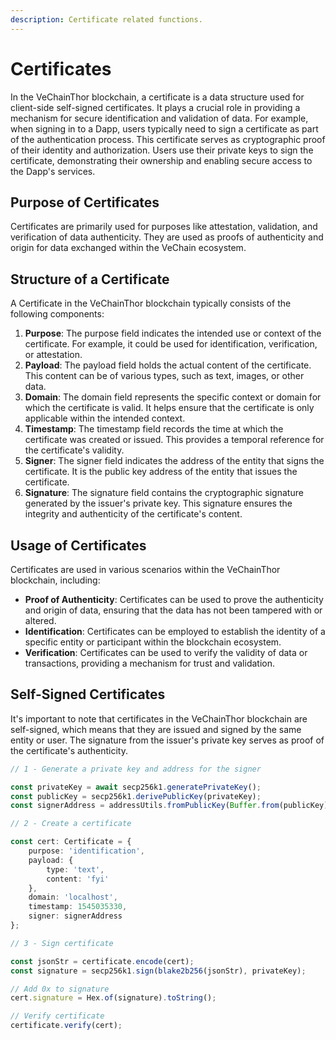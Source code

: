 ```yaml
---
description: Certificate related functions.
---
```


# Certificates

In the VeChainThor blockchain, a certificate is a data structure used for client-side self-signed certificates. It plays a crucial role in providing a mechanism for secure identification and validation of data. For example, when signing in to a Dapp, users typically need to sign a certificate as part of the authentication process. This certificate serves as cryptographic proof of their identity and authorization. Users use their private keys to sign the certificate, demonstrating their ownership and enabling secure access to the Dapp's services.

## Purpose of Certificates

Certificates are primarily used for purposes like attestation, validation, and verification of data authenticity. They are used as proofs of authenticity and origin for data exchanged within the VeChain ecosystem.

## Structure of a Certificate

A Certificate in the VeChainThor blockchain typically consists of the following components:

1. **Purpose**: The purpose field indicates the intended use or context of the certificate. For example, it could be used for identification, verification, or attestation.
2. **Payload**: The payload field holds the actual content of the certificate. This content can be of various types, such as text, images, or other data.
3. **Domain**: The domain field represents the specific context or domain for which the certificate is valid. It helps ensure that the certificate is only applicable within the intended context.
4. **Timestamp**: The timestamp field records the time at which the certificate was created or issued. This provides a temporal reference for the certificate's validity.
5. **Signer**: The signer field indicates the address of the entity that signs the certificate. It is the public key address of the entity that issues the certificate.
6. **Signature**: The signature field contains the cryptographic signature generated by the issuer's private key. This signature ensures the integrity and authenticity of the certificate's content.

## Usage of Certificates

Certificates are used in various scenarios within the VeChainThor blockchain, including:

* **Proof of Authenticity**: Certificates can be used to prove the authenticity and origin of data, ensuring that the data has not been tampered with or altered.
* **Identification**: Certificates can be employed to establish the identity of a specific entity or participant within the blockchain ecosystem.
* **Verification**: Certificates can be used to verify the validity of data or transactions, providing a mechanism for trust and validation.

## Self-Signed Certificates

It's important to note that certificates in the VeChainThor blockchain are self-signed, which means that they are issued and signed by the same entity or user. The signature from the issuer's private key serves as proof of the certificate's authenticity.

```typescript { name=sign_verify, category=example }
// 1 - Generate a private key and address for the signer

const privateKey = await secp256k1.generatePrivateKey();
const publicKey = secp256k1.derivePublicKey(privateKey);
const signerAddress = addressUtils.fromPublicKey(Buffer.from(publicKey));

// 2 - Create a certificate

const cert: Certificate = {
    purpose: 'identification',
    payload: {
        type: 'text',
        content: 'fyi'
    },
    domain: 'localhost',
    timestamp: 1545035330,
    signer: signerAddress
};

// 3 - Sign certificate

const jsonStr = certificate.encode(cert);
const signature = secp256k1.sign(blake2b256(jsonStr), privateKey);

// Add 0x to signature
cert.signature = Hex.of(signature).toString();

// Verify certificate
certificate.verify(cert);
```
